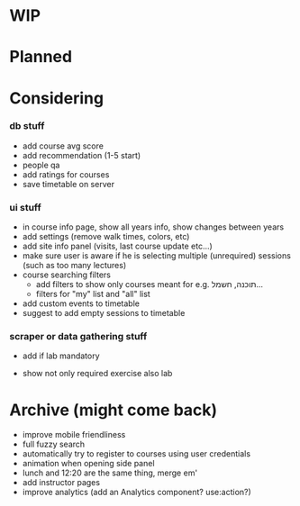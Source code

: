 # WIP

# Planned

# Considering

### db stuff

- add course avg score
- add recommendation (1-5 start)
- people qa
- add ratings for courses
- save timetable on server

### ui stuff

- in course info page, show all years info, show changes between years
- add settings (remove walk times, colors, etc)
- add site info panel (visits, last course update etc...)
- make sure user is aware if he is selecting multiple (unrequired) sessions (such as too many lectures)
- course searching filters
  - add filters to show only courses meant for e.g. תוכנה, חשמל...
  - filters for "my" list and "all" list
- add custom events to timetable
- suggest to add empty sessions to timetable

### scraper or data gathering stuff

- add if lab mandatory

- show not only required exercise also lab

# Archive (might come back)

- improve mobile friendliness
- full fuzzy search
- automatically try to register to courses using user credentials
- animation when opening side panel
- lunch and 12:20 are the same thing, merge em'
- add instructor pages
- improve analytics (add an Analytics component? use:action?)
